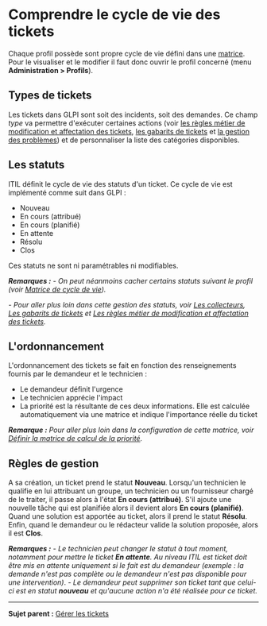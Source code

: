 Comprendre le cycle de vie des tickets
======================================

Chaque profil possède sont propre cycle de vie défini dans une [matrice](04_Module_Assistance/05_Les_matrices_de_cycle_de_vie.md). Pour le visualiser et le modifier il faut donc ouvrir le profil concerné (menu **Administration > Profils**).

Types de tickets
----------------
Les tickets dans GLPI sont soit des incidents, soit des demandes. Ce champ *type* va permettre d'exécuter certaines actions (voir [les règles métier de modification et affectation des tickets](07_Module_Administration/05_Règles/04_Règles_métier_pour_les_tickets.md "Les règles métier de modification et affectation des tickets"), [les gabarits de tickets](Les_différentes_actions/Gérer_les_gabarits.md "Les gabarits de tickets") et [la gestion des problèmes](04_Module_Assistance/08_Problèmes "La gestion des problèmes"))
et de personnaliser la liste des catégories disponibles.


Les statuts
-----------
ITIL définit le cycle de vie des statuts d'un ticket. Ce cycle de vie est implémenté comme suit dans GLPI :
-   Nouveau
-   En cours (attribué)
-   En cours (planifié)
-   En attente
-   Résolu
-   Clos

Ces statuts ne sont ni paramétrables ni modifiables.

***Remarques :***
*- On peut néanmoins cacher certains statuts suivant le profil (voir [Matrice de cycle de vie](04_Module_Assistance/05_Les_matrices_de_cycle_de_vie.md)).*

*- Pour aller plus loin dans cette gestion des statuts, voir [Les collecteurs](helpdesk_advanced_collectors.html "Les collecteurs"),
[Les gabarits de tickets](Les_différentes_actions/Gérer_les_gabarits.md "Les gabarits de tickets") et
[Les règles métier de modification et affectation des tickets](07_Module_Administration/05_Règles/04_Règles_métier_pour_les_tickets.md "Les règles métier de modification et affectation des tickets").*

L'ordonnancement
----------------
L'ordonnancement des tickets se fait en fonction des renseignements fournis par le demandeur et le technicien :

-   Le demandeur définit l'urgence
-   Le technicien apprécie l'impact
-   La priorité est la résultante de ces deux informations. Elle est calculée automatiquement via une matrice et indique l'importance réelle du ticket

***Remarque :** Pour aller plus loin dans la configuration de cette matrice, voir [Définir la matrice de calcul de la priorité](04_Module_Assistance/03_Définir_la_matrice_de_calcul_de_la_priorité.md "Configurer la matrice d'attribution des priorités en fonction de l'urgence et de l'impact : limiter les niveaux d'urgence et d'impact disponibles.").*

Règles de gestion
-----------------
A sa création, un ticket prend le statut **Nouveau**. 
Lorsqu'un technicien le qualifie en lui attribuant un groupe, un technicien ou un fournisseur chargé de le traiter, il passe alors à l'état **En cours (attribué)**. 
S'il ajoute une nouvelle tâche qui est planifiée alors il devient alors **En cours (planifié)**. 
Quand une solution est apportée au ticket, alors il prend le statut **Résolu**. 
Enfin, quand le demandeur ou le rédacteur valide la solution proposée, alors il est **Clos**.

***Remarques :***
*- Le technicien peut changer le statut à tout moment, notamment pour mettre le ticket **En attente**. Au niveau ITIL est ticket doit être mis en attente uniquement si le fait est du demandeur (exemple : la demande n'est pas complète ou le demandeur n'est pas disponible pour une intervention)*.
*- Le demandeur peut supprimer son ticket tant que celui-ci est en statut **nouveau** et qu'aucune action n'a été réalisée pour ce ticket.*


--------
**Sujet parent :** [Gérer les tickets](04_Module_Assistance/06_Tickets/03_Gérer_les_tickets.md "Les tickets dans GLPI, caractéristiques et utilisation")
